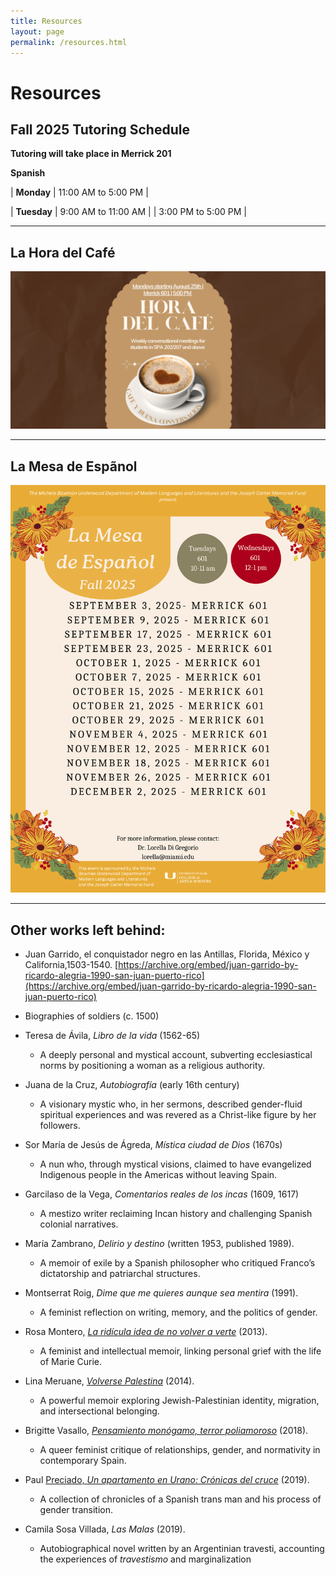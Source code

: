 ```yaml
---
title: Resources
layout: page
permalink: /resources.html
---
```

# Resources

## **Fall 2025 Tutoring Schedule**

**Tutoring will take place in Merrick 201**

**Spanish**  
 

| **Monday** | 11:00 AM to 5:00 PM | 

| **Tuesday** | 9:00 AM to 11:00 AM |  | 3:00 PM to 5:00 PM |

---

## La Hora del Café

 ![Schedule for La Hora del Café](/assets/img/horadelcafe.jpg)
 
---

## La Mesa de Espãnol
![La Mesa de Espãnol](/assets/img/mesa_de_espanol.png)

---

  
## Other works left behind:   

- Juan Garrido, el conquistador negro en las Antillas, Florida, México y California,1503-1540. [https://archive.org/embed/juan-garrido-by-ricardo-alegria-1990-san-juan-puerto-rico](https://archive.org/embed/juan-garrido-by-ricardo-alegria-1990-san-juan-puerto-rico)   
- Biographies of soldiers (c. 1500\)  
- Teresa de Ávila, *Libro de la vida* (1562-65)  
  - A deeply personal and mystical account, subverting ecclesiastical norms by positioning a woman as a religious authority.  
- Juana de la Cruz, *Autobiografía* (early 16th century)  
  - A visionary mystic who, in her sermons, described gender-fluid spiritual experiences and was revered as a Christ-like figure by her followers.  
- Sor María de Jesús de Ágreda, *Mística ciudad de Dios* (1670s)  
  - A nun who, through mystical visions, claimed to have evangelized Indigenous people in the Americas without leaving Spain.  
- Garcilaso de la Vega, *Comentarios reales de los incas* (1609, 1617\)  
  - A mestizo writer reclaiming Incan history and challenging Spanish colonial narratives.

- María Zambrano, *Delirio y destino* (written 1953, published 1989).   
  - A memoir of exile by a Spanish philosopher who critiqued Franco’s dictatorship and patriarchal structures.  
- Montserrat Roig, *Dime que me quieres aunque sea mentira* (1991).   
  - A feminist reflection on writing, memory, and the politics of gender.  
- Rosa Montero, [*La ridícula idea de no volver a verte*](https://tanatologiaholistica.com/wp-content/uploads/2025/02/La-Ridicula-Idea-de-no-Volver-a-verte.pdf) (2013).   
  - A feminist and intellectual memoir, linking personal grief with the life of Marie Curie.  
- Lina Meruane, [*Volverse Palestina*](https://repository.rice.edu/server/api/core/bitstreams/fb37a80f-c8f3-481e-a28e-11885c71d0bc/content) (2014).  
  - A powerful memoir exploring Jewish-Palestinian identity, migration, and intersectional belonging.  
- Brigitte Vasallo, [*Pensamiento monógamo, terror poliamoroso*](https://ipfs.io/ipfs/QmZXYhY4BQGnPzEr43q66HbUHHdgJz2yRZ5zuJjTsJwN83?filename=Vasallo_Brigitte-Pensamiento_monogamo.pdf) (2018).  
  - A queer feminist critique of relationships, gender, and normativity in contemporary Spain.  
- Paul [Preciado, *Un apartamento en Urano: Crónicas del cruce*](https://laboratoriodesensibilidades.wordpress.com/wp-content/uploads/2019/09/paul-b.-preciado-un-apartamento-en-urano.-crc3b3nicas-del-cruce.-anagrama-2019.pdf) (2019).  
  - A collection of chronicles of a Spanish trans man and his process of gender transition.  
- Camila Sosa Villada, *Las Malas* (2019).   
  - Autobiographical novel written by an Argentinian travesti, accounting the experiences of *travestismo* and marginalization
